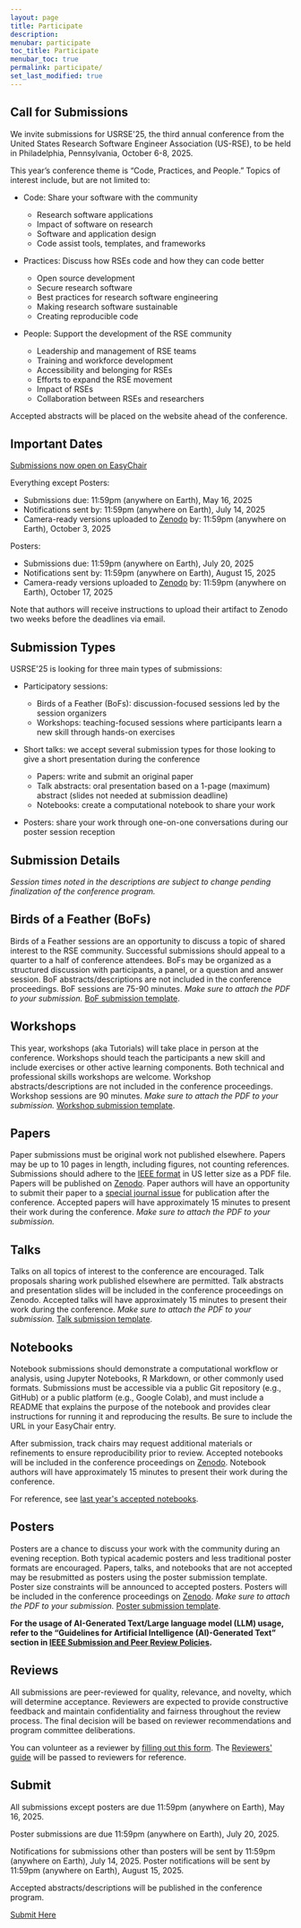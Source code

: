 ```yaml
---
layout: page
title: Participate
description: 
menubar: participate
toc_title: Participate
menubar_toc: true
permalink: participate/
set_last_modified: true
---
```


## Call for Submissions

We invite submissions for USRSE'25, the third annual conference
from the United States Research Software Engineer Association 
(US-RSE), to be held in Philadelphia, Pennsylvania, October 
6-8, 2025. 

This year’s conference theme is “Code, Practices, and People.”
Topics of interest include, but are not limited to:

- Code: Share your software with the community
  - Research software applications
  - Impact of software on research
  - Software and application design
  - Code assist tools, templates, and frameworks


- Practices: Discuss how RSEs code and how they can code better
  - Open source development
  - Secure research software 
  - Best practices for research software engineering
  - Making research software sustainable
  - Creating reproducible code


- People: Support the development of the RSE community
  - Leadership and management of RSE teams
  - Training and workforce development
  - Accessibility and belonging for RSEs
  - Efforts to expand the RSE movement
  - Impact of RSEs
  - Collaboration between RSEs and researchers

Accepted abstracts will be placed on the website ahead of the conference.

## Important Dates

[Submissions now open on EasyChair](https://easychair.org/conferences/?conf=usrse25)

Everything except Posters: 
- Submissions due: 11:59pm (anywhere on Earth), May 16, 2025
- Notifications sent by: 11:59pm (anywhere on Earth), July 14, 2025
- Camera-ready versions uploaded to [Zenodo](https://zenodo.org/communities/usrse25) by: 11:59pm (anywhere on Earth), October 3, 2025
 
Posters: 
- Submissions due: 11:59pm (anywhere on Earth), July 20, 2025
- Notifications sent by: 11:59pm (anywhere on Earth), August 15, 2025
- Camera-ready versions uploaded to [Zenodo](https://zenodo.org/communities/usrse25) by: 11:59pm (anywhere on Earth), October 17, 2025

Note that authors will receive instructions to upload their artifact to Zenodo two weeks before the deadlines via email.

## Submission Types
USRSE'25 is looking for three main types of submissions:
- Participatory sessions:
  - Birds of a Feather (BoFs): discussion-focused sessions led by 
the session organizers
  - Workshops: teaching-focused sessions where participants learn a 
new skill through hands-on exercises

- Short talks: we accept several submission types for those looking to 
give a short presentation during the conference
  - Papers: write and submit an original paper
  - Talk abstracts: oral presentation based on a 1-page (maximum) 
abstract (slides not needed at submission deadline)
  - Notebooks: create a computational notebook to share your work

- Posters: share your work through one-on-one conversations during our 
poster session reception

## Submission Details
*Session times noted in the descriptions are subject to 
change pending finalization of the conference program.*  

## Birds of a Feather (BoFs)

Birds of a Feather sessions are an opportunity to discuss a topic 
of shared interest to the RSE community.  Successful submissions 
should appeal to a quarter to a half of conference attendees. 
BoFs may be organized as a structured discussion with participants,
a panel, or a question and answer session. BoF abstracts/descriptions 
are not included in the conference proceedings. BoF sessions are
75-90 minutes. *Make sure to attach the PDF to your submission.*
[BoF submission template](https://docs.google.com/document/d/19Yto8Vbgv90avxSStFHyZ4ImvCGizWmJ/edit?usp=sharing&ouid=110633704377428446960&rtpof=true&sd=true). 

## Workshops
This year, workshops (aka Tutorials) will take place in person at the conference.
Workshops should teach the participants a new skill and include exercises or 
other active learning components.  Both technical and professional skills 
workshops are welcome.  Workshop abstracts/descriptions are not included in the 
conference proceedings.  Workshop sessions are 90 minutes. *Make sure to attach the PDF to your submission.*
[Workshop submission template](https://docs.google.com/document/d/1gVP7gDM4nyhON35kqC27hUT7CATl-DQH/edit?usp=sharing&ouid=110633704377428446960&rtpof=true&sd=true).

## Papers
Paper submissions must be original work not published elsewhere.  Papers 
may be up to 10 pages in length, including figures, not counting 
references. Submissions should adhere to the 
[IEEE format](https://www.ieee.org/conferences/publishing/templates.html) in US letter 
size as a PDF file. Papers will be published on [Zenodo](https://zenodo.org/communities/usrse25). Paper authors will have an opportunity to submit their paper to 
a [special journal issue](https://us-rse.org/usrse25/participate/special-issue/) for publication 
after the conference. Accepted papers will have approximately 15 minutes to present their work 
during the conference. *Make sure to attach the PDF to your submission.*

## Talks
Talks on all topics of interest to the conference are encouraged.  Talk 
proposals sharing work published elsewhere are permitted. Talk abstracts 
and presentation slides will be included in the conference proceedings 
on Zenodo.  Accepted talks will have approximately 15 minutes to present 
their work during the conference. *Make sure to attach the PDF to your submission.*
[Talk submission template](https://docs.google.com/document/d/1qI71P2LgZzylRllHtqWLxrYyEXYtx2dm/edit?usp=sharing&ouid=110633704377428446960&rtpof=true&sd=true). 

## Notebooks

Notebook submissions should demonstrate a computational workflow or analysis, using Jupyter Notebooks, R Markdown, or other commonly used formats. Submissions must be accessible via a public Git repository (e.g., GitHub) or a public platform (e.g., Google Colab), and must include a README that explains the purpose of the notebook and provides clear instructions for running it and reproducing the results. Be sure to include the URL in your EasyChair entry.

After submission, track chairs may request additional materials or refinements to ensure reproducibility prior to review. Accepted notebooks will be included in the conference proceedings on [Zenodo](https://zenodo.org/communities/usrse25). Notebook authors will have approximately 15 minutes to present their work during the conference. 

For reference, see [last year's accepted notebooks](https://us-rse.org/usrse24/program/notebooks/).

## Posters
Posters are a chance to discuss your work with the community during 
an evening reception.  Both typical academic posters and less 
traditional poster formats are encouraged.  Papers, talks, and 
notebooks that are not accepted may be resubmitted as posters using 
the poster submission template. Poster size constraints will be 
announced to accepted posters. Posters will be included in the conference proceedings on [Zenodo](https://zenodo.org/communities/usrse25).
*Make sure to attach the PDF to your submission.*
[Poster submission template](https://docs.google.com/document/d/1ryYqg8He6a3oHRFLfxjbz9bp4DpZn4Zk/edit?usp=sharing&ouid=110633704377428446960&rtpof=true&sd=true).

**For the usage of AI-Generated Text/Large language model (LLM) usage, 
refer to the “Guidelines for Artificial Intelligence (AI)-Generated 
Text” section in [IEEE Submission and Peer Review Policies](https://journals.ieeeauthorcenter.ieee.org/become-an-ieee-journal-author/publishing-ethics/guidelines-and-policies/submission-and-peer-review-policies/#ai-generated-text).** 

## Reviews
All submissions are peer-reviewed for quality, relevance, and novelty, 
which will determine acceptance. Reviewers are expected to provide 
constructive feedback and maintain confidentiality and fairness 
throughout the review process. The final decision will be based on 
reviewer recommendations and program committee deliberations.


You can volunteer as a reviewer by [filling out this form](https://forms.gle/wj2ufbMJaLB1ExR77).
The [Reviewers' guide](https://docs.google.com/document/d/1i1H96ZCkOqnisZDpgxw7F2fPRhVcSs-WaWNXNJpOx_c/edit?tab=t.0) will be passed to reviewers for reference. 

## Submit

All submissions except posters are due 11:59pm (anywhere on Earth), May 16, 2025.  

Poster submissions are due 11:59pm (anywhere on Earth), July 20, 2025.

Notifications for submissions other than posters will be sent by 11:59pm (anywhere on Earth), July 14, 2025. Poster notifications will be sent by 11:59pm (anywhere on Earth), August 15, 2025.  

Accepted abstracts/descriptions will be published in the conference program.

[Submit Here](https://easychair.org/my/conference?conf=usrse25)
